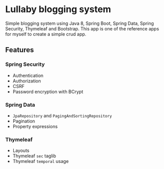 # Lullaby blogging system

Simple blogging system using Java 8, Spring Boot, Spring Data, Spring Security, Thymeleaf and Bootstrap. This app is one of the reference apps for myself to create a simple crud app.

## Features

### Spring Security
* Authentication
* Authorization
* CSRF
* Password encryption with BCrypt

### Spring Data
* `JpaRepository` and `PagingAndSortingRepository`
* Pagination
* Property expressions

### Thymeleaf
* Layouts
* Thymeleaf `sec` taglib
* Thymeleaf `temporal` usage